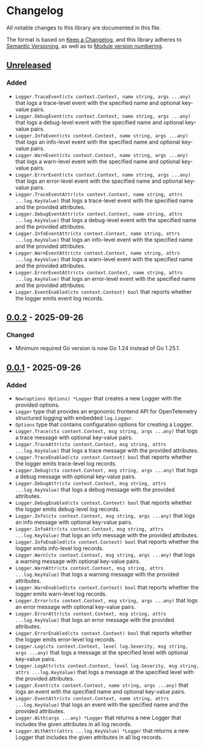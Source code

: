 # Changelog

All notable changes to this library are documented in this file.

The format is based on [Keep a Changelog](https://keepachangelog.com/en/1.1.0/),
and this library adheres to [Semantic Versioning](https://semver.org/spec/v2.0.0.html),
as well as to [Module version numbering](https://go.dev/doc/modules/version-numbers).

## [Unreleased](https://github.com/pellared/olog/compare/v0.0.2...HEAD)

### Added

- `Logger.TraceEvent(ctx context.Context, name string, args ...any)` that logs a trace-level event with the specified name and optional key-value pairs.
- `Logger.DebugEvent(ctx context.Context, name string, args ...any)` that logs a debug-level event with the specified name and optional key-value pairs.
- `Logger.InfoEvent(ctx context.Context, name string, args ...any)` that logs an info-level event with the specified name and optional key-value pairs.
- `Logger.WarnEvent(ctx context.Context, name string, args ...any)` that logs a warn-level event with the specified name and optional key-value pairs.
- `Logger.ErrorEvent(ctx context.Context, name string, args ...any)` that logs an error-level event with the specified name and optional key-value pairs.
- `Logger.TraceEventAttr(ctx context.Context, name string, attrs ...log.KeyValue)` that logs a trace-level event with the specified name and the provided attributes.
- `Logger.DebugEventAttr(ctx context.Context, name string, attrs ...log.KeyValue)` that logs a debug-level event with the specified name and the provided attributes.
- `Logger.InfoEventAttr(ctx context.Context, name string, attrs ...log.KeyValue)` that logs an info-level event with the specified name and the provided attributes.
- `Logger.WarnEventAttr(ctx context.Context, name string, attrs ...log.KeyValue)` that logs a warn-level event with the specified name and the provided attributes.
- `Logger.ErrorEventAttr(ctx context.Context, name string, attrs ...log.KeyValue)` that logs an error-level event with the specified name and the provided attributes.
- `Logger.EventEnabled(ctx context.Context) bool` that reports whether the logger emits event log records.

## [0.0.2](https://github.com/pellared/olog/releases/tag/v0.0.2) - 2025-09-26

### Changed

- Minimum required Go version is now Go 1.24 instead of Go 1.25.1.

## [0.0.1](https://github.com/pellared/olog/releases/tag/v0.0.1) - 2025-09-26

### Added

- `New(options Options) *Logger` that creates a new Logger with the provided options.
- `Logger` type that provides an ergonomic frontend API for OpenTelemetry structured logging with embedded `log.Logger`.
- `Options` type that contains configuration options for creating a Logger.
- `Logger.Trace(ctx context.Context, msg string, args ...any)` that logs a trace message with optional key-value pairs.
- `Logger.TraceAttr(ctx context.Context, msg string, attrs ...log.KeyValue)` that logs a trace message with the provided attributes.
- `Logger.TraceEnabled(ctx context.Context) bool` that reports whether the logger emits trace-level log records.
- `Logger.Debug(ctx context.Context, msg string, args ...any)` that logs a debug message with optional key-value pairs.
- `Logger.DebugAttr(ctx context.Context, msg string, attrs ...log.KeyValue)` that logs a debug message with the provided attributes.
- `Logger.DebugEnabled(ctx context.Context) bool` that reports whether the logger emits debug-level log records.
- `Logger.Info(ctx context.Context, msg string, args ...any)` that logs an info message with optional key-value pairs.
- `Logger.InfoAttr(ctx context.Context, msg string, attrs ...log.KeyValue)` that logs an info message with the provided attributes.
- `Logger.InfoEnabled(ctx context.Context) bool` that reports whether the logger emits info-level log records.
- `Logger.Warn(ctx context.Context, msg string, args ...any)` that logs a warning message with optional key-value pairs.
- `Logger.WarnAttr(ctx context.Context, msg string, attrs ...log.KeyValue)` that logs a warning message with the provided attributes.
- `Logger.WarnEnabled(ctx context.Context) bool` that reports whether the logger emits warn-level log records.
- `Logger.Error(ctx context.Context, msg string, args ...any)` that logs an error message with optional key-value pairs.
- `Logger.ErrorAttr(ctx context.Context, msg string, attrs ...log.KeyValue)` that logs an error message with the provided attributes.
- `Logger.ErrorEnabled(ctx context.Context) bool` that reports whether the logger emits error-level log records.
- `Logger.Log(ctx context.Context, level log.Severity, msg string, args ...any)` that logs a message at the specified level with optional key-value pairs.
- `Logger.LogAttr(ctx context.Context, level log.Severity, msg string, attrs ...log.KeyValue)` that logs a message at the specified level with the provided attributes.
- `Logger.Event(ctx context.Context, name string, args ...any)` that logs an event with the specified name and optional key-value pairs.
- `Logger.EventAttr(ctx context.Context, name string, attrs ...log.KeyValue)` that logs an event with the specified name and the provided attributes.
- `Logger.With(args ...any) *Logger` that returns a new Logger that includes the given attributes in all log records.
- `Logger.WithAttr(attrs ...log.KeyValue) *Logger` that returns a new Logger that includes the given attributes in all log records.

<!-- markdownlint-configure-file
{
  "MD024": {
    "siblings_only": true
  }
}
-->
